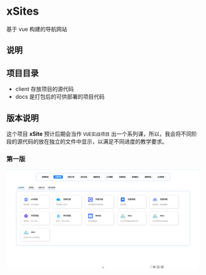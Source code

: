 # xSites
基于 vue 构建的导航网站

## 说明

## 项目目录

- client 存放项目的源代码
- docs 是打包后的可供部署的项目代码

## 版本说明

这个项目 **xSite** 预计后期会当作 `VUE实战项目` 出一个系列课，所以，我会将不同阶段的源代码的放在独立的文件中显示，以满足不同进度的教学要求。

### 第一版

![alt](https://raw.githubusercontent.com/hengqianfan/xSites/refs/heads/main/client/public/history/version1.png)
